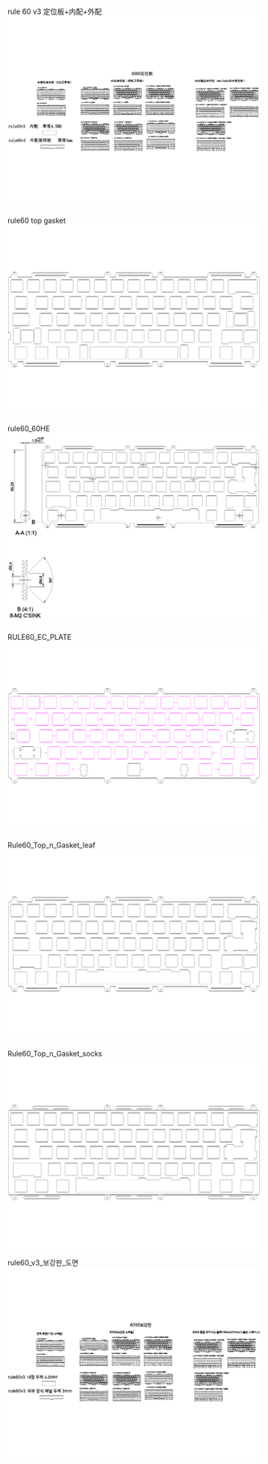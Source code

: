 <br/>rule 60 v3 定位板+内配+外配<br/>![image](./rule%2060%20v3%20定位板+内配+外配.png)<br/>
<br/>rule60 top gasket<br/>![image](./rule60%20top%20gasket.png)<br/>
<br/>rule60_60HE<br/>![image](./rule60_60HE.png)<br/>
<br/>RULE60_EC_PLATE<br/>![image](./RULE60_EC_PLATE.png)<br/>
<br/>Rule60_Top_n_Gasket_leaf<br/>![image](./Rule60_Top_n_Gasket_leaf.png)<br/>
<br/>Rule60_Top_n_Gasket_socks<br/>![image](./Rule60_Top_n_Gasket_socks.png)<br/>
<br/>rule60_v3_보강판_도면<br/>![image](./rule60_v3_보강판_도면.png)<br/>
